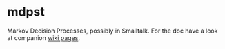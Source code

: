 # mdpst
Markov Decision Processes, possibly in Smalltalk. For the doc have a look at companion [wiki pages](https://github.com/massimo-nocentini/mdpst/wiki).
